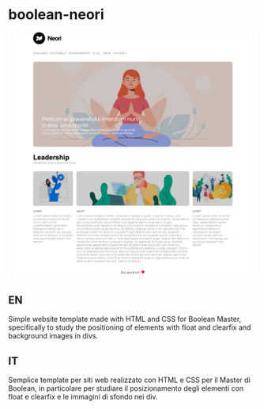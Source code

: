# boolean-neori

![Alt text](/layout.png?raw=true "Layout")

## EN

Simple website template made with HTML and CSS for Boolean Master, specifically to study the positioning of elements with float and clearfix and background images in divs.

## IT

Semplice template per siti web realizzato con HTML e CSS per il Master di Boolean, in particolare per studiare il posizionamento degli elementi con float e clearfix e le immagini di sfondo nei div.
